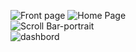 

![Front page](https://github.com/user-attachments/assets/0a7ffcad-092a-4f92-923f-e3a8df7796eb)   ![Home Page](https://github.com/user-attachments/assets/907ef6b8-2953-49ff-9a1d-884928799fd5)  
![Scroll Bar-portrait](https://github.com/user-attachments/assets/c642f5f3-cb7e-4a7f-bff3-da98660479af)     
![dashbord](https://github.com/user-attachments/assets/9115da22-c1db-4f1e-9d0a-231e8043638c)







